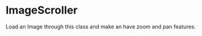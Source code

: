 ImageScroller
=============

Load an Image through this class and make an have zoom and pan features.
